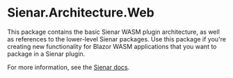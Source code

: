 ﻿# Sienar.Architecture.Web

This package contains the basic Sienar WASM plugin architecture, as well as references to the lower-level Sienar packages. Use this package if you're creating new functionality for Blazor WASM applications that you want to package in a Sienar plugin.

For more information, see the [Sienar docs](https://sienar.io).